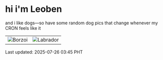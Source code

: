 # hi i'm Leoben

and i like dogs—so have some random dog pics that change whenever my CRON feels like it

|  |  |
|--------|----------|
| ![Borzoi](https://random-dog-vercel.vercel.app/api/random-borzoi?v=1753472709) | ![Labrador](https://random-dog-vercel.vercel.app/api/random-labrador?v=1753472709) |

Last updated: 2025-07-26 03:45 PHT
